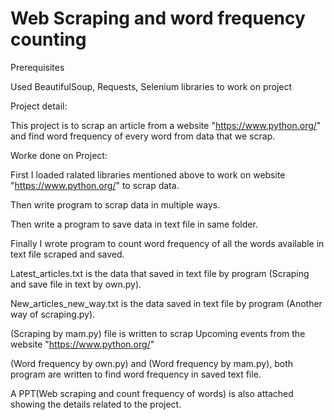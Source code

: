 # Web Scraping and word frequency counting

Prerequisites

Used BeautifulSoup, Requests, Selenium libraries to work on project

Project detail:

This project is to scrap an article from a website "https://www.python.org/" and find word frequency of every word from data that we scrap.

Worke done on Project:

First I loaded ralated libraries mentioned above to work on website "https://www.python.org/" to scrap data.

Then write program to scrap data in multiple ways.

Then write a program to save data in text file in same folder.

Finally I wrote program to count word frequency of all the words available in text file scraped and saved.

Latest_articles.txt is the data that saved in text file by program (Scraping and save file in text by own.py).

New_articles_new_way.txt is the data saved in text file by program (Another way of scraping.py).

(Scraping by mam.py) file is written to scrap Upcoming events from the website "https://www.python.org/"

(Word frequency by own.py) and (Word frequency by mam.py), both program are written to find word frequency in saved text file. 

A PPT(Web scraping and count frequency of words) is also attached showing the details related to the project.
